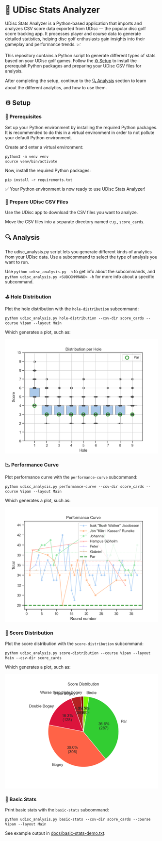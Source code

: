 # 🥏 UDisc Stats Analyzer

UDisc Stats Analyzer is a Python-based application that imports and analyzes CSV
score data exported from UDisc — the popular disc golf score tracking app. It
processes player and course data to generate detailed statistics, helping disc
golf enthusiasts gain insights into their gameplay and performance trends. 📈

This repository contains a Python script to generate different types of stats
based on your UDisc golf games. Follow the [⚙️ Setup](#-setup) to install the
prerequisit Python packages and preparing your UDisc CSV files for analysis.

After completing the setup, continue to the [🔍 Analysis](#-analysis) section to
learn about the different analytics, and how to use them.

## ⚙️ Setup

### 🧩 Prerequisites

Set up your Python environment by installing the required Python packages. It is
recommended to do this in a virtual environment in order to not pollute your
default Python environment.

Create and enter a virtual environment:

```
python3 -m venv venv
source venv/bin/activate
```

Now, install the required Python packages:

```
pip install -r requirements.txt
```

✅ Your Python environment is now ready to use UDisc Stats Analyzer!

### 📂 Prepare UDisc CSV Files

Use the UDisc app to download the CSV files you want to analyze.

Move the CSV files into a separate directory named e.g., `score_cards`.

## 🔍 Analysis

The udisc_analysis.py script lets you generate different kinds of analytics from
your UDisc data. Use a subcommand to select the type of analysis you want to
run.

Use `python udisc_analysis.py -h` to get info about the subcommands, and
`python udisc_analysis.py <SUBCOMMMAND> -h` for more info about a specific
subcommand.

### ⛳ Hole Distribution

Plot the hole distribution with the `hole-distribution` subcommand:

```
python udisc_analysis.py hole-distribution --csv-dir score_cards --course Vipan --layout Main
```

Which generates a plot, such as:

![hole-distribution-demo](docs/hole-distribution-demo.png)

### 📉 Performance Curve

Plot performance curve with the `performance-curve` subcommand:

```
python udisc_analysis.py performance-curve --csv-dir score_cards --course Vipan --layout Main
```

Which generates a plot, such as:

![performance-curve-demo](docs/performance-curve-demo.png)

### 🎯 Score Distribution

Plot the score distribution with the `score-distribution` subcommand:

```
python udisc_analysis.py score-distribution --course Vipan --layout Main --csv-dir score_cards
```

Which generates a plot, such as:

![score-distribution-demo](docs/score-distribution-demo.png)

### 🧮 Basic Stats

Print basic stats with the `basic-stats` subcommand:

```
python udisc_analysis.py basic-stats --csv-dir score_cards --course Vipan --layout Main
```

See example output in [docs/basic-stats-demo.txt](./docs/basic-stats-demo.txt).
